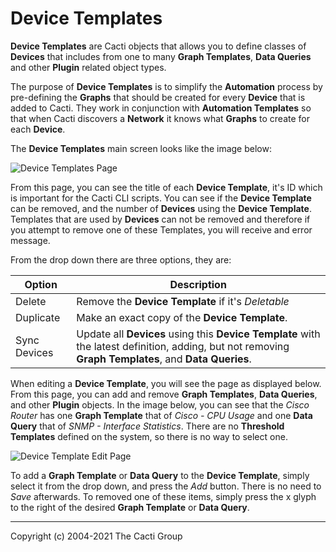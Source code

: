# Device Templates

**Device Templates** are Cacti objects that allows you to define classes of
**Devices** that includes from one to many **Graph Templates**, **Data Queries**
and other **Plugin** related object types.

The purpose of **Device Templates** is to simplify the **Automation** process by
pre-defining the **Graphs** that should be created for every **Device** that is
added to Cacti.  They work in conjunction with **Automation Templates** so that
when Cacti discovers a **Network** it knows what **Graphs** to create for each
**Device**.

The **Device Templates** main screen looks like the image below:

![Device Templates Page](images/device-templates.png)

From this page, you can see the title of each **Device Template**, it's ID which
is important for the Cacti CLI scripts.  You can see if the **Device Template**
can be removed, and the number of **Devices** using the **Device Template**.
Templates that are used by **Devices** can not be removed and therefore if you
attempt to remove one of these Templates, you will receive and error message.

From the drop down there are three options, they are:

Option | Description
--- | ---
Delete | Remove the **Device Template** if it's *Deletable*
Duplicate | Make an exact copy of the **Device Template**.
Sync Devices | Update all **Devices** using this **Device Template** with the latest definition, adding, but not removing **Graph Templates**, and **Data Queries**.

When editing a **Device Template**, you will see the page as displayed below.
From this page, you can add and remove **Graph Templates**, **Data Queries**,
and other **Plugin** objects.  In the image below, you can see that the *Cisco
Router* has one **Graph Template** that of *Cisco - CPU Usage* and one **Data
Query** that of *SNMP - Interface Statistics*.  There are no **Threshold
Templates** defined on the system, so there is no way to select one.

![Device Template Edit Page](images/device-templates-edit.png)

To add a **Graph Template** or **Data Query** to the **Device Template**, simply
select it from the drop down, and press the *Add* button.  There is no need to
*Save* afterwards.  To removed one of these items, simply press the x glyph to
the right of the desired **Graph Template** or **Data Query**.

---
<copy>Copyright (c) 2004-2021 The Cacti Group</copy>
